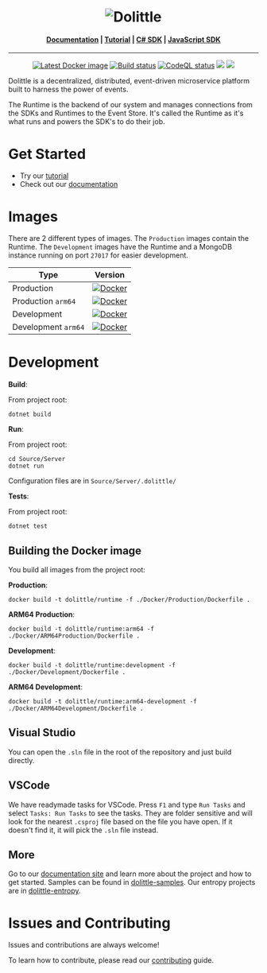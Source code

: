 <h1 align="center"><img src="Documentation/dolittle_negativ_horisontal_RGB.svg" alt="Dolittle"></h1>

<h4 align="center">
    <a href="https://dolittle.io">Documentation</a> |
    <a href="https://dolittle.io/docs/tutorials/getting_started/">Tutorial</a> |
    <a href="https://github.com/dolittle/DotNet.SDK">C# SDK</a> |
    <a href="https://github.com/dolittle/JavaScript.SDK">JavaScript SDK</a>
</h4>

---

<p align="center">
    <a href="https://hub.docker.com/r/dolittle/runtime"><img src="https://img.shields.io/docker/v/dolittle/runtime?label=dolittle%2Fruntime&logo=docker&sort=semver" alt="Latest Docker image"></a>
    <a href="https://github.com/dolittle/Runtime/actions?query=workflow%3ARuntime"><img src="https://github.com/dolittle/Runtime/workflows/.NET%20Docker%20Image%20CI/CD/badge.svg" alt="Build status"></a>
    <a href="https://github.com/dolittle/runtime/actions?query=workflow%3ACodeQL"><img src="https://github.com/dolittle/runtime/workflows/CodeQL/badge.svg" alt="CodeQL status"></a>
    <a href="https://www.codacy.com/gh/dolittle/Runtime/dashboard?utm_source=github.com&amp;utm_medium=referral&amp;utm_content=dolittle/Runtime&amp;utm_campaign=Badge_Grade"><img src="https://app.codacy.com/project/badge/Grade/6647c889f86a45dbbca13794511edcd3"/></a>
    <a href="https://www.codacy.com/gh/dolittle/Runtime/dashboard?utm_source=github.com&amp;utm_medium=referral&amp;utm_content=dolittle/Runtime&amp;utm_campaign=Badge_Coverage"><img src="https://app.codacy.com/project/badge/Coverage/6647c889f86a45dbbca13794511edcd3"/></a>
    
</p>


Dolittle is a decentralized, distributed, event-driven microservice platform built to harness the power of events.

The Runtime is the backend of our system and manages connections from the SDKs and Runtimes to the Event Store. It's called the Runtime as it's what runs and powers the SDK's to do their job.

# Get Started
- Try our [tutorial](https://dolittle.io/docs/tutorials/)
- Check out our [documentation](https://dolittle.io)


# Images

There are 2 different types of images. The `Production` images contain the Runtime. The `Development` images have the Runtime and a MongoDB instance running on port `27017` for easier development.

| Type | Version |
| ------- | ------- |
| Production | [![Docker](https://img.shields.io/docker/v/dolittle/runtime/latest?label=dolittle%2Fruntime&logo=docker)](https://hub.docker.com/r/dolittle/runtime) |
| Production `arm64` | [![Docker](https://img.shields.io/docker/v/dolittle/runtime/latest-arm64?label=dolittle%2Fruntime%3Aarm64&logo=docker&arch=arm64)](https://hub.docker.com/r/dolittle/runtime) |
| Development | [![Docker](https://img.shields.io/docker/v/dolittle/runtime/latest-development?label=dolittle%2Fruntime%3Alatest-development&logo=docker)](https://hub.docker.com/r/dolittle/runtime) |
| Development `arm64` | [![Docker](https://img.shields.io/docker/v/dolittle/runtime/latest-arm64-development?label=dolittle%2Fruntime%3Alatest-arm64-development&logo=docker&arch=arm64)](https://hub.docker.com/r/dolittle/runtime) |


# Development

**Build**:

From project root:

```shell
dotnet build
```

**Run**:

From project root:

```shell
cd Source/Server
dotnet run
```

Configuration files are in `Source/Server/.dolittle/`

**Tests**:

 From project root:

```shell
dotnet test
```

## Building the Docker image

You build all images from the project root:

**Production**:

```shell
docker build -t dolittle/runtime -f ./Docker/Production/Dockerfile .
```

**ARM64 Production**:

```shell
docker build -t dolittle/runtime:arm64 -f ./Docker/ARM64Production/Dockerfile .
```

**Development**:

```shell
docker build -t dolittle/runtime:development -f ./Docker/Development/Dockerfile .
```

**ARM64 Development**:

```shell
docker build -t dolittle/runtime:arm64-development -f ./Docker/ARM64Development/Dockerfile .
```

## Visual Studio

You can open the `.sln` file in the root of the repository and just build directly.

## VSCode

We have readymade tasks for VSCode. Press `F1` and type `Run Tasks` and select `Tasks: Run Tasks` to see the tasks.
They are folder sensitive and will look for the nearest `.csproj` file based on the file you have open.
If it doesn't find it, it will pick the `.sln` file instead.

## More

Go to our [documentation site](http://www.dolittle.io) and learn more about the project and how to get started.
Samples can be found in [dolittle-samples](https://github.com/Dolittle-Samples).
Our entropy projects are in [dolittle-entropy](https://github.com/Dolittle-Entropy).

# Issues and Contributing
Issues and contributions are always welcome!

To learn how to contribute, please read our [contributing](https://dolittle.io/docs/contributing/) guide.

